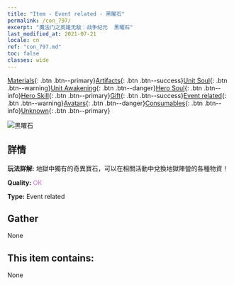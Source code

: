 ```yaml
---
title: "Item - Event related - 黑曜石"
permalink: /con_797/
excerpt: "魔法门之英雄无敌：战争纪元  黑曜石"
last_modified_at: 2021-07-21
locale: cn
ref: "con_797.md"
toc: false
classes: wide
---
```

 [Materials](/ItemsCN/){: .btn .btn--primary}[Artifacts](/ItemsCN/Artifacts/){: .btn .btn--success}[Unit Soul](/ItemsCN/UnitSoul/){: .btn .btn--warning}[Unit Awakening](/ItemsCN/UnitAwakening/){: .btn .btn--danger}[Hero Soul](/ItemsCN/HeroSoul/){: .btn .btn--info}[Hero Skill](/ItemsCN/HeroSkill/){: .btn .btn--primary}[Gift](/ItemsCN/Gift/){: .btn .btn--success}[Event related](/ItemsCN/Events/){: .btn .btn--warning}[Avatars](/ItemsCN/Avatars/){: .btn .btn--danger}[Consumables](/ItemsCN/Consumables/){: .btn .btn--info}[Unknown](/ItemsCN/Unknown/){: .btn .btn--primary}

 ![黑曜石](/images/t/i_3055.png)

## 詳情
 **玩法詳解:** 地獄中獨有的奇異寶石，可以在相關活動中兌換地獄陣營的各種物資！

 **Quality:** <span style="color: #DA70D6">OK</span>

 **Type:** Event related

## Gather

  None

## This item contains:

  None

